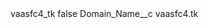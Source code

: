<?xml version="1.0" encoding="UTF-8"?>
<CustomMetadata xmlns="http://soap.sforce.com/2006/04/metadata" xmlns:xsi="http://www.w3.org/2001/XMLSchema-instance" xmlns:xsd="http://www.w3.org/2001/XMLSchema">
    <label>vaasfc4_tk</label>
    <protected>false</protected>
    <values>
        <field>Domain_Name__c</field>
        <value xsi:type="xsd:string">vaasfc4.tk</value>
    </values>
</CustomMetadata>
